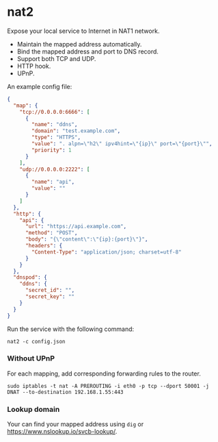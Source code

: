 # nat2

Expose your local service to Internet in NAT1 network.

* Maintain the mapped address automatically.
* Bind the mapped address and port to DNS record.
* Support both TCP and UDP.
* HTTP hook.
* UPnP.

An example config file:

```json
{
  "map": {
    "tcp://0.0.0.0:6666": [
      {
        "name": "ddns",
        "domain": "test.example.com",
        "type": "HTTPS",
        "value": ". alpn=\"h2\" ipv4hint=\"{ip}\" port=\"{port}\"",
        "priority": 1
      }
    ],
    "udp://0.0.0.0:2222": [
      {
        "name": "api",
        "value": ""
      }
    ]
  },
  "http": {
    "api": {
      "url": "https://api.example.com",
      "method": "POST",
      "body": "{\"content\":\"{ip}:{port}\"}",
      "headers": {
        "Content-Type": "application/json; charset=utf-8"
      }
    }
  },
  "dnspod": {
    "ddns": {
      "secret_id": "",
      "secret_key": ""
    }
  }
}
```

Run the service with the following command:

```shell
nat2 -c config.json
```

### Without UPnP

For each mapping, add corresponding forwarding rules to the router.

```shell
sudo iptables -t nat -A PREROUTING -i eth0 -p tcp --dport 50001 -j DNAT --to-destination 192.168.1.55:443
```

### Lookup domain

Your can find your mapped address using `dig` or https://www.nslookup.io/svcb-lookup/.

